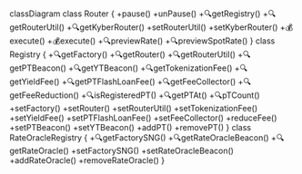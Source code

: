 classDiagram
class Router {
	+pause()
	+unPause()
	+🔍getRegistry()
	+🔍getRouterUtil()
	+🔍getKyberRouter()
	+setRouterUtil()
	+setKyberRouter()
	+💰execute()
	+💰execute()
	+🔍previewRate()
	+🔍previewSpotRate()
}
class Registry {
	+🔍getFactory()
	+🔍getRouter()
	+🔍getRouterUtil()
	+🔍getPTBeacon()
	+🔍getYTBeacon()
	+🔍getTokenizationFee()
	+🔍getYieldFee()
	+🔍getPTFlashLoanFee()
	+🔍getFeeCollector()
	+🔍getFeeReduction()
	+🔍isRegisteredPT()
	+🔍getPTAt()
	+🔍pTCount()
	+setFactory()
	+setRouter()
	+setRouterUtil()
	+setTokenizationFee()
	+setYieldFee()
	+setPTFlashLoanFee()
	+setFeeCollector()
	+reduceFee()
	+setPTBeacon()
	+setYTBeacon()
	+addPT()
	+removePT()
}
class RateOracleRegistry {
	+🔍getFactorySNG()
	+🔍getRateOracleBeacon()
	+🔍getRateOracle()
	+setFactorySNG()
	+setRateOracleBeacon()
	+addRateOracle()
	+removeRateOracle()
}